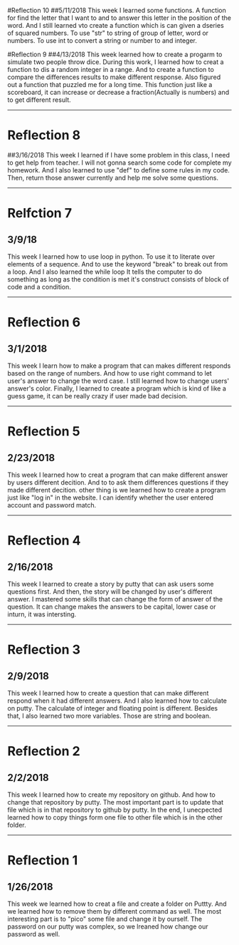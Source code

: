 #Reflection 10
##5/11/2018
This week I learned some functions. A function for find the letter that I want to and to answer this letter in the position of the word. And I still learned vto create a function which is can given a dseries of squared numbers. To use "str" to string of group of letter, word or numbers. To use int to convert a string or number to and integer.



#Reflection 9 
##4/13/2018
This week learned how to create a progarm to simulate two people throw dice. During this work, I learned how to creat a function to dis a random integer in a range. And to create a function to compare the differences results to make different response. Also figured out a function that puzzled me for a long time. This function just like a scoreboard, it can increase or decrease a fraction(Actually is numbers) and to get different result. 



---



# Reflection 8
##3/16/2018
This week I learned if I have some problem in this class, I need to get help from teacher. I will not gonna search some code for complete my homework. And I also learned to use "def" to define some rules in my code. Then, return those answer currently and help me solve some questions. 



---




# Relfction 7
## 3/9/18
This week I learned how to use loop in python. To use it to literate over elements of a sequence. And to use the keyword "break" to break out from a loop. And I also learned the while loop It tells the computer to do something as long as the condition is met it's construct consists of block of code and a condition.




---



# Reflection 6
## 3/1/2018
This week I learn how to make a program that can makes different responds based on the range of numbers. And how to use right command to let user's answer to change the word case. I still learned how to change users' answer's color. Finally, I learned to create a program which is kind of like a guess game, it can be really crazy if user made bad decision.


---



# Reflection 5
## 2/23/2018
This week I learned how to creat a program that can make different answer by users different decition. And to to ask them differences questions if they made different decition. other thing is we learned how to create a program just like "log in" in the website. I can identify whether the user entered account and password match.
  


---


# Reflection 4
## 2/16/2018
This week I learned to create a story by putty that can ask users some questions first. And then, the story will be changed by user's different answer. I mastered some skills that can change the form of answer of the question. It can change makes the answers to be capital, lower case or inturn, it was intersting.


---


# Reflection 3
## 2/9/2018
This week I learned how to create a question that can make different respond when it had different answers. And I also learned how to calculate on putty. The calculate of integer and floating point is different. Besides that, I also learned two more variables. Those are string and boolean.


---


# Reflection 2
## 2/2/2018
This week I learned how to create my repository on github. And how to change that repository by putty. The most important part is to update that file which is in that repository to github by putty. In the end, I unecpected learned how to copy things form one file to other file which is in the other folder.


---


# Reflection 1
## 1/26/2018
This week we learned how to creat a file and create a folder on Puttty. And we learned how to remove them by different command as well. The most interesting part is to "pico" some file and change it by ourself. The password on our putty was complex, so we lreaned how change our password as well. 



